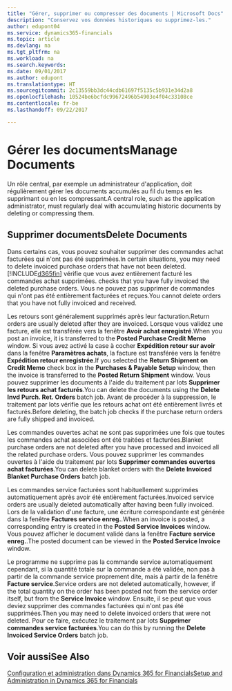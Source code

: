 ```yaml
---
title: "Gérer, supprimer ou compresser des documents | Microsoft Docs"
description: "Conservez vos données historiques ou supprimez-les."
author: edupont04
ms.service: dynamics365-financials
ms.topic: article
ms.devlang: na
ms.tgt_pltfrm: na
ms.workload: na
ms.search.keywords: 
ms.date: 09/01/2017
ms.author: edupont
ms.translationtype: HT
ms.sourcegitcommit: 2c13559bb3dc44cdb61697f5135c5b931e34d2a8
ms.openlocfilehash: 10524be6bcfdc99672496b54903e4f04c33108ce
ms.contentlocale: fr-be
ms.lasthandoff: 09/22/2017

---
```

# <a name="manage-documents"></a><span data-ttu-id="e30a1-103">Gérer les documents</span><span class="sxs-lookup"><span data-stu-id="e30a1-103">Manage Documents</span></span>
<span data-ttu-id="e30a1-104">Un rôle central, par exemple un administrateur d'application, doit régulièrement gérer les documents accumulés au fil du temps en les supprimant ou en les compressant.</span><span class="sxs-lookup"><span data-stu-id="e30a1-104">A central role, such as the application administrator, must regularly deal with accumulating historic documents by deleting or compressing them.</span></span>  

## <a name="delete-documents"></a><span data-ttu-id="e30a1-105">Supprimer documents</span><span class="sxs-lookup"><span data-stu-id="e30a1-105">Delete Documents</span></span>
<span data-ttu-id="e30a1-106">Dans certains cas, vous pouvez souhaiter supprimer des commandes achat facturées qui n'ont pas été supprimées.</span><span class="sxs-lookup"><span data-stu-id="e30a1-106">In certain situations, you may need to delete invoiced purchase orders that have not been deleted.</span></span> [!INCLUDE[d365fin](includes/d365fin_md.md)]<span data-ttu-id="e30a1-107"> vérifie que vous avez entièrement facturé les commandes achat supprimées.</span><span class="sxs-lookup"><span data-stu-id="e30a1-107"> checks that you have fully invoiced the deleted purchase orders.</span></span> <span data-ttu-id="e30a1-108">Vous ne pouvez pas supprimer de commandes qui n'ont pas été entièrement facturées et reçues.</span><span class="sxs-lookup"><span data-stu-id="e30a1-108">You cannot delete orders that you have not fully invoiced and received.</span></span>  

<span data-ttu-id="e30a1-109">Les retours sont généralement supprimés après leur facturation.</span><span class="sxs-lookup"><span data-stu-id="e30a1-109">Return orders are usually deleted after they are invoiced.</span></span> <span data-ttu-id="e30a1-110">Lorsque vous validez une facture, elle est transférée vers la fenêtre **Avoir achat enregistré**.</span><span class="sxs-lookup"><span data-stu-id="e30a1-110">When you post an invoice, it is transferred to the **Posted Purchase Credit Memo** window.</span></span> <span data-ttu-id="e30a1-111">Si vous avez activé la case à cocher **Expédition retour sur avoir** dans la fenêtre **Paramètres achats**, la facture est transférée vers la fenêtre **Expédition retour enregistrée**.</span><span class="sxs-lookup"><span data-stu-id="e30a1-111">If you selected the **Return Shipment on Credit Memo** check box in the **Purchases & Payable Setup** window, then the invoice is transferred to the **Posted Return Shipment** window.</span></span> <span data-ttu-id="e30a1-112">Vous pouvez supprimer les documents à l'aide du traitement par lots **Supprimer les retours achat facturés**.</span><span class="sxs-lookup"><span data-stu-id="e30a1-112">You can delete the documents using the **Delete Invd Purch. Ret. Orders** batch job.</span></span> <span data-ttu-id="e30a1-113">Avant de procéder à la suppression, le traitement par lots vérifie que les retours achat ont été entièrement livrés et facturés.</span><span class="sxs-lookup"><span data-stu-id="e30a1-113">Before deleting, the batch job checks if the purchase return orders are fully shipped and invoiced.</span></span>  

<span data-ttu-id="e30a1-114">Les commandes ouvertes achat ne sont pas supprimées une fois que toutes les commandes achat associées ont été traitées et facturées.</span><span class="sxs-lookup"><span data-stu-id="e30a1-114">Blanket purchase orders are not deleted after you have processed and invoiced all the related purchase orders.</span></span> <span data-ttu-id="e30a1-115">Vous pouvez supprimer les commandes ouvertes à l'aide du traitement par lots **Supprimer commandes ouvertes achat facturées**.</span><span class="sxs-lookup"><span data-stu-id="e30a1-115">You can delete blanket orders with the **Delete Invoiced Blanket Purchase Orders** batch job.</span></span>  

<span data-ttu-id="e30a1-116">Les commandes service facturées sont habituellement supprimées automatiquement après avoir été entièrement facturées.</span><span class="sxs-lookup"><span data-stu-id="e30a1-116">Invoiced service orders are usually deleted automatically after having been fully invoiced.</span></span> <span data-ttu-id="e30a1-117">Lors de la validation d'une facture, une écriture correspondante est générée dans la fenêtre **Factures service enreg.**.</span><span class="sxs-lookup"><span data-stu-id="e30a1-117">When an invoice is posted, a corresponding entry is created in the **Posted Service Invoices** window.</span></span> <span data-ttu-id="e30a1-118">Vous pouvez afficher le document validé dans la fenêtre **Facture service enreg.**.</span><span class="sxs-lookup"><span data-stu-id="e30a1-118">The posted document can be viewed in the **Posted Service Invoice** window.</span></span>  

<span data-ttu-id="e30a1-119">Le programme ne supprime pas la commande service automatiquement cependant, si la quantité totale sur la commande a été validée, non pas à partir de la commande service proprement dite, mais à partir de la fenêtre **Facture service**.</span><span class="sxs-lookup"><span data-stu-id="e30a1-119">Service orders are not deleted automatically, however, if the total quantity on the order has been posted not from the service order itself, but from the **Service Invoice** window.</span></span> <span data-ttu-id="e30a1-120">Ensuite, il se peut que vous deviez supprimer des commandes facturées qui n'ont pas été supprimées.</span><span class="sxs-lookup"><span data-stu-id="e30a1-120">Then you may need to delete invoiced orders that were not deleted.</span></span> <span data-ttu-id="e30a1-121">Pour ce faire, exécutez le traitement par lots **Supprimer commandes service facturées**.</span><span class="sxs-lookup"><span data-stu-id="e30a1-121">You can do this by running the **Delete Invoiced Service Orders** batch job.</span></span>  

## <a name="see-also"></a><span data-ttu-id="e30a1-122">Voir aussi</span><span class="sxs-lookup"><span data-stu-id="e30a1-122">See Also</span></span>  
[<span data-ttu-id="e30a1-123">Configuration et administration dans Dynamics 365 for Financials</span><span class="sxs-lookup"><span data-stu-id="e30a1-123">Setup and Administration in Dynamics 365 for Financials</span></span>](admin-setup-and-administration.md)  


